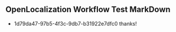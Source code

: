 ## OpenLocalization Workflow Test MarkDown
* 1d79da47-97b5-4f3c-9db7-b31922e7dfc0 thanks!

<!--HONumber=Aug16_HO1-->


